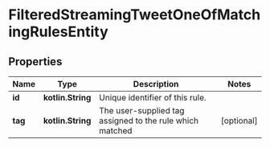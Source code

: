 
# FilteredStreamingTweetOneOfMatchingRulesEntity

## Properties
Name | Type | Description | Notes
------------ | ------------- | ------------- | -------------
**id** | **kotlin.String** | Unique identifier of this rule. | 
**tag** | **kotlin.String** | The user-supplied tag assigned to the rule which matched |  [optional]



